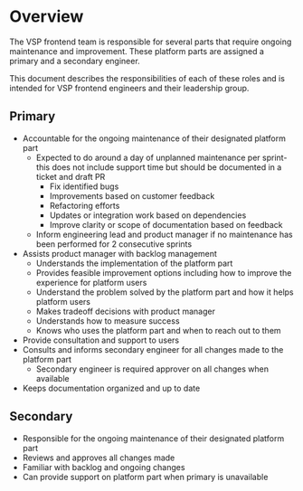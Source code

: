 # Overview 

The VSP frontend team is responsible for several parts that require ongoing maintenance and improvement. These platform parts are assigned a primary and a secondary engineer. 

This document describes the responsibilities of each of these roles and is intended for VSP frontend engineers and their leadership group. 

## Primary 

- Accountable for the ongoing maintenance of their designated platform part 
  - Expected to do around a day of unplanned maintenance per sprint- this does not include support time but should be documented in a ticket and draft PR
    - Fix identified bugs
    - Improvements based on customer feedback
    - Refactoring efforts
    - Updates or integration work based on dependencies
    - Improve clarity or scope of documentation based on feedback
  - Inform engineering lead and product manager if no maintenance has been performed for 2 consecutive sprints 
- Assists product manager with backlog management 
  - Understands the implementation of the platform part 
  - Provides feasible improvement options including how to improve the experience for platform users 
  - Understand the problem solved by the platform part and how it helps platform users 
  - Makes tradeoff decisions with product manager 
  - Understands how to measure success 
  - Knows who uses the platform part and when to reach out to them
- Provide consultation and support to users 
- Consults and informs secondary engineer for all changes made to the platform part
  - Secondary engineer is required approver on all changes when available 
- Keeps documentation organized and up to date 

## Secondary 

- Responsible for the ongoing maintenance of their designated platform part 
- Reviews and approves all changes made 
- Familiar with backlog and ongoing changes 
- Can provide support on platform part when primary is unavailable 
